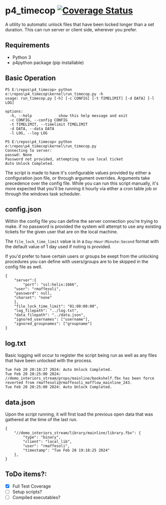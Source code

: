 # p4_timecop [![Coverage Status](https://coveralls.io/repos/github/rmaffesoli/p4_timecop/badge.svg?branch=main)](https://coveralls.io/github/rmaffesoli/p4_timecop?branch=main)
A utility to automatic unlock files that have been locked longer than a set duration.
This can run server or client side, wherever you prefer.

## Requirements
- Python 3
- p4python package (pip installable)

## Basic Operation
```
PS E:\repos\p4_timecop> python e:\repos\p4_timecop\kernel\run_timecop.py -h
usage: run_timecop.py [-h] [-c CONFIG] [-t TIMELIMIT] [-d DATA] [-l LOG]

options:
  -h, --help            show this help message and exit
  -c CONFIG, --config CONFIG
  -t TIMELIMIT, --timelimit TIMELIMIT
  -d DATA, --data DATA
  -l LOG, --log LOG

PS E:\repos\p4_timecop> python e:\repos\p4_timecop\kernel\run_timecop.py
Connecting to server:
passwd: None
Password not provided, attempting to use local ticket
Auto Unlock Completed.
```
The script is made to have it's configurable values provided by either a configuration json file, or through argument overrides.
Arguments take precedence over the config file.
While you can run this script manually, it's more expected that you'll be running it hourly via either a cron table job or through the windows task scheduler.

## config.json
Within the config file you can define the server connection you're trying to make. if no password is provided the system will attempt to use any existing tickets for the given user that are on the local machine.

The `file_lock_time_limit` value is in a `Day:Hour:Minute:Second` format with the default value of 1 day used if noting is provided.

If you'd prefer to have certain users or groups be exept from the unlocking procedures you can define with users/groups are to be skipped in the config file as well. 

```
{
    "server":{
        "port": "ssl:helix:1666",
    "user": "rmaffesoli",
    "password": null,
    "charset": "none"
    },
    "file_lock_time_limit": "01:00:00:00",
    "log_filepath": "../log.txt",
    "data_filepath": "../data.json",
    "ignored_usernames": ["username"],
    "ignored_groupnames": ["groupname"]
}

```

## log.txt
Basic logging will occur to register the script being run as well as any files that have been unlocked with the process.
```
Tue Feb 20 20:18:27 2024: Auto Unlock Completed.
Tue Feb 20 20:25:00 2024: //demo_interiors_stream/props/mainline/bookshelf.fbx has been force reverted from rmaffesoli@rmaffesoli_mafflow_mainline_243.
Tue Feb 20 20:25:00 2024: Auto Unlock Completed.
```

## data.json
Upon the script running, it will first load the previous open data that was gathered at the time of the last run.
```
{
    "//demo_interiors_stream/library/mainline/library.fbx": {
        "type": "binary",
        "client": "local_lib",
        "user": "rmaffesoli",
        "timestamp": "Tue Feb 20 19:18:25 2024"
    },
}
```

## ToDo items?:
- [X] Full Test Coverage
- [ ] Setup scripts?
- [ ] Compiled executables?
